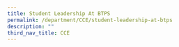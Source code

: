 ```yaml
---
title: Student Leadership At BTPS
permalink: /department/CCE/student-leadership-at-btps
description: ""
third_nav_title: CCE
---
```

